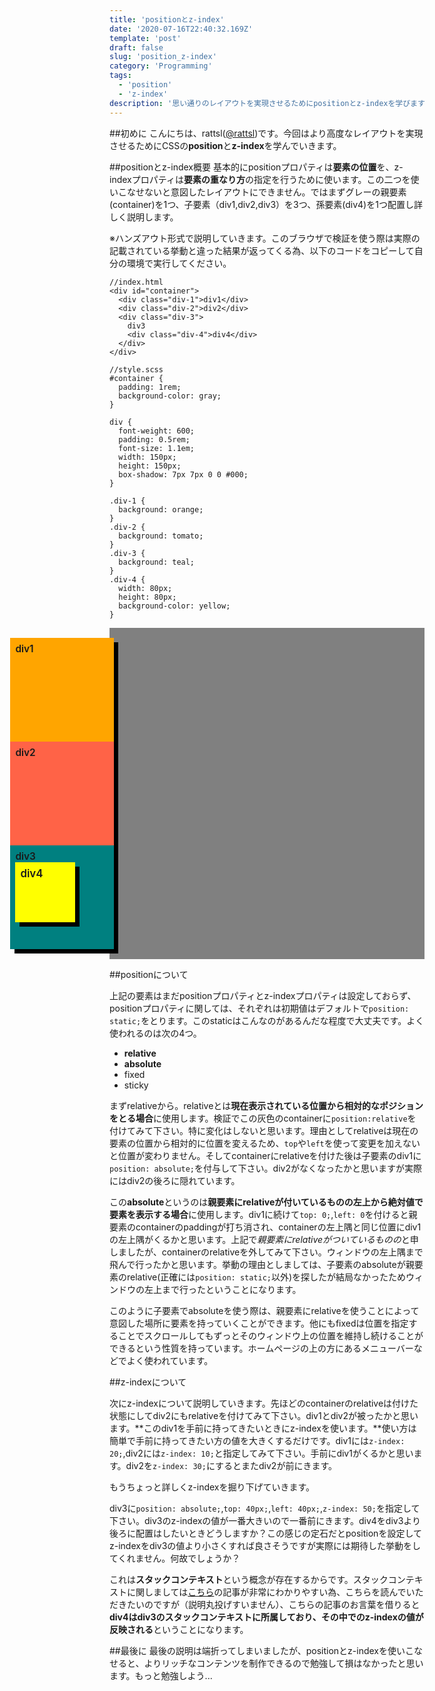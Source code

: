 ```yaml
---
title: 'positionとz-index'
date: '2020-07-16T22:40:32.169Z'
template: 'post'
draft: false
slug: 'position_z-index'
category: 'Programming'
tags:
  - 'position'
  - 'z-index'
description: '思い通りのレイアウトを実現させるためにpositionとz-indexを学びます。'
---
```

##初めに
こんにちは、rattsl([@rattsl](https://twitter.com/rattsl1))です。今回はより高度なレイアウトを実現させるためにCSSの**position**と**z-index**を学んでいきます。

##positionとz-index概要
基本的にpositionプロパティは**要素の位置**を、z-indexプロパティは**要素の重なり方**の指定を行うために使います。この二つを使いこなせないと意図したレイアウトにできません。ではまずグレーの親要素(container)を1つ、子要素（div1,div2,div3）を3つ、孫要素(div4)を1つ配置し詳しく説明します。

※ハンズアウト形式で説明していきます。このブラウザで検証を使う際は実際の記載されている挙動と違った結果が返ってくる為、以下のコードをコピーして自分の環境で実行してください。

```
//index.html
<div id="container">
  <div class="div-1">div1</div>
  <div class="div-2">div2</div>
  <div class="div-3">
    div3
    <div class="div-4">div4</div>
  </div>
</div>
```

```
//style.scss
#container {
  padding: 1rem;
  background-color: gray;
}

div {
  font-weight: 600;
  padding: 0.5rem;
  font-size: 1.1em;
  width: 150px;
  height: 150px;
  box-shadow: 7px 7px 0 0 #000;
}

.div-1 {
  background: orange;
}
.div-2 {
  background: tomato;
}
.div-3 {
  background: teal;
}
.div-4 {
  width: 80px;
  height: 80px;
  background-color: yellow;
}
```

<div id="container">
  <div class="div div1">div1</div>
  <div class="div div2">div2</div>
  <div class="div div3">
    div3
    <div class="div div4">div4</div>
  </div>
  <style>
  #container {
  padding: 1rem;
  background-color: gray;
  position: relative;
  }
  .div{
    font-weight: 600;
    padding: 0.5rem;
    font-size: 1.1em;
    width: 150px;
    height: 150px;
    box-shadow: 7px 7px 0 0 #000;
    position: relative;
  }
  .div.div1{
    background: orange;
    right: 37%;
  }
  .div.div2{
    background: tomato;
    right: 37%;
  }
  .div.div3{
    right: 37%;
    background: teal;
  }
  .div.div4{
    width: 80px;
    height: 80px;
    background-color: yellow;
  }
  </style>
</div>

##positionについて

上記の要素はまだpositionプロパティとz-indexプロパティは設定しておらず、positionプロパティに関しては、それぞれは初期値はデフォルトで`position: static;`をとります。このstaticはこんなのがあるんだな程度で大丈夫です。よく使われるのは次の4つ。

- **relative**
- **absolute**
- fixed
- sticky

まずrelativeから。relativeとは**現在表示されている位置から相対的なポジションをとる場合**に使用します。検証でこの灰色のcontainerに`position:relative`を付けてみて下さい。特に変化はしないと思います。理由としてrelativeは現在の要素の位置から相対的に位置を変えるため、`top`や`left`を使って変更を加えないと位置が変わりません。そしてcontainerにrelativeを付けた後は子要素のdiv1に`position: absolute;`を付与して下さい。div2がなくなったかと思いますが実際にはdiv2の後ろに隠れています。

この**absolute**というのは**親要素にrelativeが付いているものの左上から絶対値で要素を表示する場合**に使用します。div1に続けて`top: 0;`,`left: 0`を付けると親要素のcontainerのpaddingが打ち消され、containerの左上隅と同じ位置にdiv1の左上隅がくるかと思います。上記で*親要素にrelativeがついているものの*と申しましたが、containerのrelativeを外してみて下さい。ウィンドウの左上隅まで飛んで行ったかと思います。挙動の理由としましては、子要素のabsoluteが親要素のrelative(正確には`position: static;`以外)を探したが結局なかったためウィンドウの左上まで行ったということになります。

このように子要素でabsoluteを使う際は、親要素にrelativeを使うことによって意図した場所に要素を持っていくことができます。他にもfixedは位置を指定することでスクロールしてもずっとそのウィンドウ上の位置を維持し続けることができるという性質を持っています。ホームページの上の方にあるメニューバーなどでよく使われています。

##z-indexについて

次にz-indexについて説明していきます。先ほどのcontainerのrelativeは付けた状態にしてdiv2にもrelativeを付けてみて下さい。div1とdiv2が被ったかと思います。**このdiv1を手前に持ってきたいときにz-indexを使います。**使い方は簡単で手前に持ってきたい方の値を大きくするだけです。div1には`z-index: 20;`,div2には`z-index: 10;`と指定してみて下さい。手前にdiv1がくるかと思います。div2を`z-index: 30;`にするとまたdiv2が前にきます。

もうちょっと詳しくz-indexを掘り下げていきます。

div3に`position: absolute;`,`top: 40px;`,`left: 40px;`,`z-index: 50;`を指定して下さい。div3のz-indexの値が一番大きいので一番前にきます。div4をdiv3より後ろに配置はしたいときどうしますか？この感じの定石だとpositionを設定してz-indexをdiv3の値より小さくすれば良さそうですが実際には期待した挙動をしてくれません。何故でしょうか？

これは**スタックコンテキスト**という概念が存在するからです。スタックコンテキストに関しましては[こちら](https://qiita.com/hoto17296/items/42e62989193504d512c7)の記事が非常にわかりやすい為、こちらを読んでいただきたいのですが（説明丸投げすいません）、こちらの記事のお言葉を借りると**div4はdiv3のスタックコンテキストに所属しており、その中でのz-indexの値が反映される**ということになります。

##最後に
最後の説明は端折ってしまいましたが、positionとz-indexを使いこなせると、よりリッチなコンテンツを制作できるので勉強して損はなかったと思います。もっと勉強しよう...

